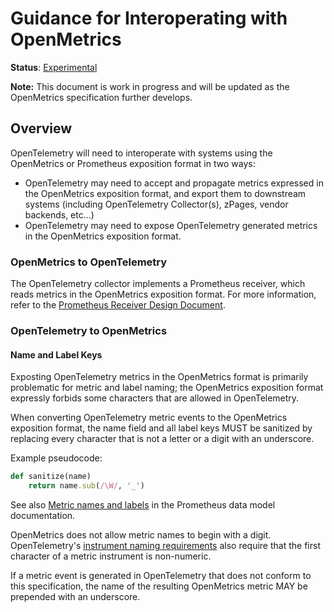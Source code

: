 # Guidance for Interoperating with OpenMetrics

**Status**: [Experimental](../../document-status.md)

**Note:** This document is work in progress and will be updated as the
OpenMetrics specification further develops.

## Overview

OpenTelemetry will need to interoperate with systems using the OpenMetrics or
Prometheus exposition format in two ways:

* OpenTelemetry may need to accept and propagate metrics expressed in
  the OpenMetrics exposition format, and export them to downstream systems
  (including OpenTelemetry Collector(s), zPages, vendor backends, etc...)
* OpenTelemetry may need to expose OpenTelemetry generated metrics in the
  OpenMetrics exposition format.

### OpenMetrics to OpenTelemetry

The OpenTelemetry collector implements a Prometheus receiver, which reads
metrics in the OpenMetrics exposition format. For more information, refer to the
[Prometheus Receiver Design Document](https://github.com/open-telemetry/opentelemetry-collector/blob/master/receiver/prometheusreceiver/DESIGN.md).

### OpenTelemetry to OpenMetrics

#### Name and Label Keys

Exposting OpenTelemetry metrics in the OpenMetrics format is primarily
problematic for metric and label naming; the OpenMetrics exposition format
expressly forbids some characters that are allowed in OpenTelemetry.

When converting OpenTelemetry metric events to the OpenMetrics exposition
format, the name field and all label keys MUST be sanitized by replacing
every character that is not a letter or a digit with an underscore.

Example pseudocode:

```ruby
def sanitize(name)
    return name.sub(/\W/, '_')
```

See also [Metric names and labels](https://prometheus.io/docs/concepts/data_model/#metric-names-and-labels)
in the Prometheus data model documentation.

OpenMetrics does not allow metric names to begin with a digit. OpenTelemetry's
[instrument naming requirements](../api.md#instrument-naming-requirements) also
require that the first character of a metric instrument is non-numeric.

If a metric event is generated in OpenTelemetry that does not conform to this
specification, the name of the resulting OpenMetrics metric MAY be prepended
with an underscore.
